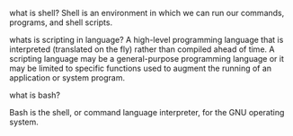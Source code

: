 what is shell?
Shell is an environment in which we can run our commands, programs, and shell scripts.


whats is scripting in language?
A high-level programming language that is interpreted (translated on the fly) rather than compiled ahead of time. A scripting language may be a general-purpose programming language or it may be limited to specific functions used to augment the running of an application or system program.


what is bash?

Bash is the shell, or command language interpreter, for the GNU operating system. 
